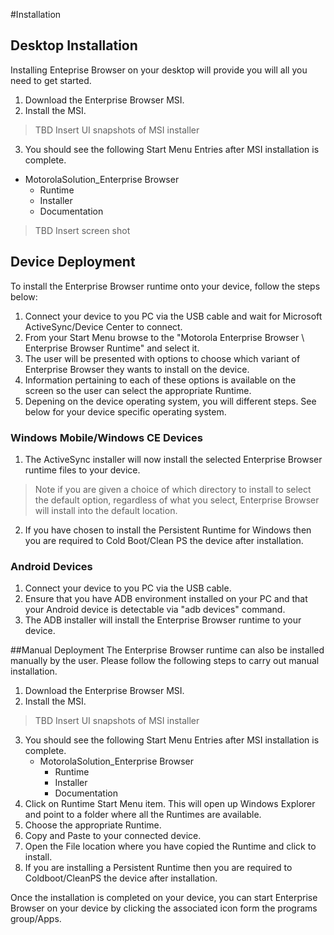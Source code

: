 #Installation

## Desktop Installation
Installing Enteprise Browser on your desktop will provide you will all you need to get started.

1. Download the Enterprise Browser MSI.
2. Install the MSI. 
> TBD Insert UI snapshots of MSI installer
3. You should see the following Start Menu Entries after MSI installation is complete.

* MotorolaSolution_Enterprise Browser
	* Runtime
	* Installer
	* Documentation

> TBD Insert screen shot

## Device Deployment
To install the Enterprise Browser runtime onto your device, follow the steps below:

1. Connect your device to you PC via the USB cable and wait for Microsoft ActiveSync/Device Center to connect. 
2. From your Start Menu browse to the "Motorola Enterprise Browser \ Enterprise Browser Runtime" and select it.
3. The user will be presented with options to choose which variant of Enterprise Browser they wants to install on the device.
4. Information pertaining to each of these options is available on the screen so the user can select the appropriate Runtime.
5. Depening on the device operating system, you will different steps. See below for your device specific operating system.

### Windows Mobile/Windows CE Devices
1. The ActiveSync installer will now install the selected Enterprise Browser runtime files to your device. 
> Note if you are given a choice of which directory to install to select the default option, regardless of what you select, Enterprise Browser will install into the default location.

2. If you have chosen to install the Persistent Runtime for Windows then you are required to Cold Boot/Clean PS the device after installation.

### Android Devices

1. Connect your device to you PC via the USB cable.
2. Ensure that you have ADB environment installed on your PC and that your Android device is detectable via "adb devices" command.
3. The ADB installer will install the Enterprise Browser runtime to your device.

##Manual Deployment
The Enterprise Browser runtime can also be installed manually by the user. Please follow the following steps to carry out manual installation.

1. Download the Enterprise Browser MSI.
2. Install the MSI. 
> TBD Insert UI snapshots of MSI installer
3. You should see the following Start Menu Entries after MSI installation is complete.
	* MotorolaSolution_Enterprise Browser
		* Runtime
		* Installer
		* Documentation
4. Click on Runtime Start Menu item. This will open up Windows Explorer and point to a folder where all the Runtimes are available.
5. Choose the appropriate Runtime.
6. Copy and Paste to your connected device.
7. Open the File location where you have copied the Runtime and click to install.
8. If you are installing a Persistent Runtime then you are required to Coldboot/CleanPS the device after installation. 

Once the installation is completed on your device, you can start Enterprise Browser on your device by clicking the associated icon form the programs group/Apps.
